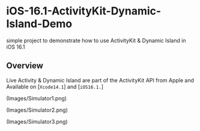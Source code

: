 # iOS-16.1-ActivityKit-Dynamic-Island-Demo
simple project to demonstrate how to use ActivityKit  &amp; Dynamic Island in iOS 16.1

## Overview

Live Activity & Dynamic Island are part of the ActivityKit API from Apple and Available on [`Xcode14.1`] and [`iOS16.1.`]

(Images/Simulator1.png)

(Images/Simulator2.png)

(Images/Simulator3.png)

